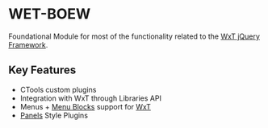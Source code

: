 WET-BOEW
========
Foundational Module for most of the functionality related to the [WxT jQuery Framework][wxt].

Key Features
------------

* CTools custom plugins
* Integration with WxT through Libraries API
* Menus + [Menu Blocks][menu_block] support for [WxT][wxt]
* [Panels][panels] Style Plugins


<!-- Links Referenced -->

[ctools]:               http://www.drupal.org/project/ctools
[libraries]:            http://www.drupal.org/project/libraries
[menu_block]:           http://www.drupal.org/project/file_entity
[panels]:               http://www.drupal.org/project/panels
[wxt]:                  http://github.com/wet-boew/wet-boew
